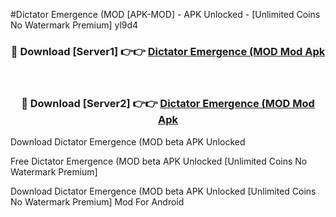 #Dictator Emergence (MOD [APK-MOD] - APK Unlocked - [Unlimited Coins No Watermark Premium] yl9d4



<div align="center">

<h3>🔴 Download [Server1] 👉👉 <a href="https://momento.my/?title=Dictator_Emergence_(MOD">Dictator Emergence (MOD Mod Apk</a></h3><br>

<h3>🔴 Download [Server2] 👉👉 <a href="https://momento.my/?title=Dictator_Emergence_(MOD">Dictator Emergence (MOD Mod Apk</a></h3>
</div>



Download Dictator Emergence (MOD beta APK Unlocked

Free Dictator Emergence (MOD beta APK Unlocked [Unlimited Coins No Watermark Premium]

Download Dictator Emergence (MOD beta APK Unlocked [Unlimited Coins No Watermark Premium] Mod For Android

